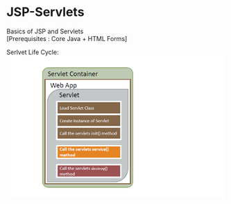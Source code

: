 # JSP-Servlets
Basics of JSP and Servlets
<br>
[Prerequisites : Core Java + HTML Forms]

Serlvet Life Cycle:
<br>
![](servlet_life_cycle.png)
